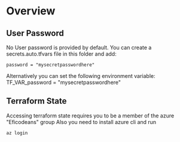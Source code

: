 # Overview

## User Password

No User password is provided by default.
You can create a secrets.auto.tfvars file in this folder and add:

```plaintext
password = "mysecretpasswordhere"
```

Alternatively you can set the following environment variable:
TF_VAR_password = "mysecretpasswordhere"

## Terraform State

Accessing terraform state requires you to be a member of the azure "Eficodeans" group
Also you need to install azure cli and run

```shell
az login
```
